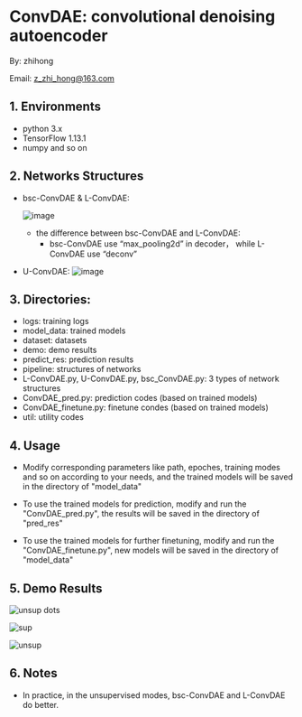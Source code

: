 # ConvDAE: convolutional denoising autoencoder
By: zhihong

Email: z_zhi_hong@163.com

## 1. Environments

- python 3.x
- TensorFlow 1.13.1
- numpy and so on



## 2. Networks Structures

- bsc-ConvDAE & L-ConvDAE: 

  ![image](http://github.com/dawnlh/ConvDAE/raw/master/pipeline/L-ConvDAE.png)

  - the difference between bsc-ConvDAE and L-ConvDAE: 
    - bsc-ConvDAE use “max_pooling2d” in decoder， while L-ConvDAE use “deconv”

- U-ConvDAE: 
  ![image](http://github.com/dawnlh/ConvDAE/raw/master/pipeline/U-ConvDAE.png)



## 3. Directories:

* logs: training logs
* model_data: trained models
* dataset: datasets
* demo: demo results
* predict_res: prediction results
* pipeline: structures of networks
* L-ConvDAE.py, U-ConvDAE.py, bsc_ConvDAE.py: 3 types of network structures
* ConvDAE_pred.py: prediction codes (based on trained models)
* ConvDAE_finetune.py: finetune condes (based on trained models)
* util: utility codes



## 4. Usage

- Modify corresponding parameters like path, epoches, training modes and so on according to your needs, and the trained models will be saved in the directory of "model_data"

- To use the trained models for prediction,  modify and run the "ConvDAE_pred.py", the results will be saved in the directory of "pred_res"
- To use the trained models for further finetuning,  modify and run the "ConvDAE_finetune.py", new models will be saved in the directory of "model_data"



## 5. Demo Results

![unsup dots](http://github.com/dawnlh/ConvDAE/raw/master/demo/bsc-ConvDAE_unsup_dots.png)

![sup](http://github.com/dawnlh/ConvDAE/raw/master/demo/sup-U-ConvDAE_N-MNIST-PIC.png)

![unsup](http://github.com/dawnlh/ConvDAE/raw/master/demo/bsc-ConvDAE_unsup_N-MNIST-PIC.png)



## 6. Notes

- In practice, in the unsupervised modes, bsc-ConvDAE and L-ConvDAE do better.